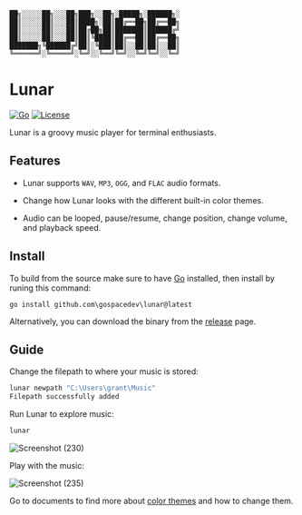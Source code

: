 	██╗░░░░░██╗░░░██╗███╗░░██╗░█████╗░██████╗░
	██║░░░░░██║░░░██║████╗░██║██╔══██╗██╔══██╗
	██║░░░░░██║░░░██║██╔██╗██║███████║██████╔╝
	██║░░░░░██║░░░██║██║╚████║██╔══██║██╔══██╗
	███████╗╚██████╔╝██║░╚███║██║░░██║██║░░██║
	╚══════╝░╚═════╝░╚═╝░░╚══╝╚═╝░░╚═╝╚═╝░░╚═╝

# Lunar

[![Go](https://github.com/gospacedev/lunar/actions/workflows/go.yml/badge.svg)](https://github.com/gospacedev/lunar/actions/workflows/go.yml)
[![License](https://img.shields.io/badge/License-Apache_2.0-blue.svg)](https://opensource.org/licenses/Apache-2.0)

Lunar is a groovy music player for terminal enthusiasts.

## Features

- Lunar supports `WAV`, `MP3`, `OGG`, and `FLAC` audio formats.

- Change how Lunar looks with the different built-in color themes.

- Audio can be looped, pause/resume, change position, change volume, and playback speed.

## Install

To build from the source make sure to have [Go](https://go.dev/) installed, then install by runing this command:
```
go install github.com\gospacedev\lunar@latest
```

Alternatively, you can download the binary from the [release](https://github.com/gospacedev/lunar/releases) page.

## Guide

Change the filepath to where your music is stored:

```powershell
lunar newpath "C:\Users\grant\Music"
Filepath successfully added
```

Run Lunar to explore music:

```powershell
lunar
```

![Screenshot (230)](https://user-images.githubusercontent.com/83633399/201524750-94267cca-fc3f-4c16-91b5-ed7f9b535016.png)

Play with the music:

![Screenshot (235)](https://user-images.githubusercontent.com/83633399/201524728-1ae12760-1ae1-4120-939c-0f2579a31560.png)

Go to documents to find more about [color themes](https://github.com/gospacedev/lunar/blob/master/doc/themes.md) and how to change them.

